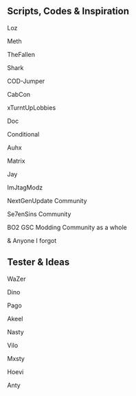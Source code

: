 ## Scripts, Codes & Inspiration
Loz

Meth

TheFallen

Shark

COD-Jumper

CabCon

xTurntUpLobbies

Doc

Conditional

Auhx

Matrix

Jay

ImJtagModz

NextGenUpdate Community

Se7enSins Community

BO2 GSC Modding Community as a whole

& Anyone I forgot

## Tester & Ideas

WaZer

Dino

Pago

Akeel

Nasty

Vilo

Mxsty

Hoevi

Anty
